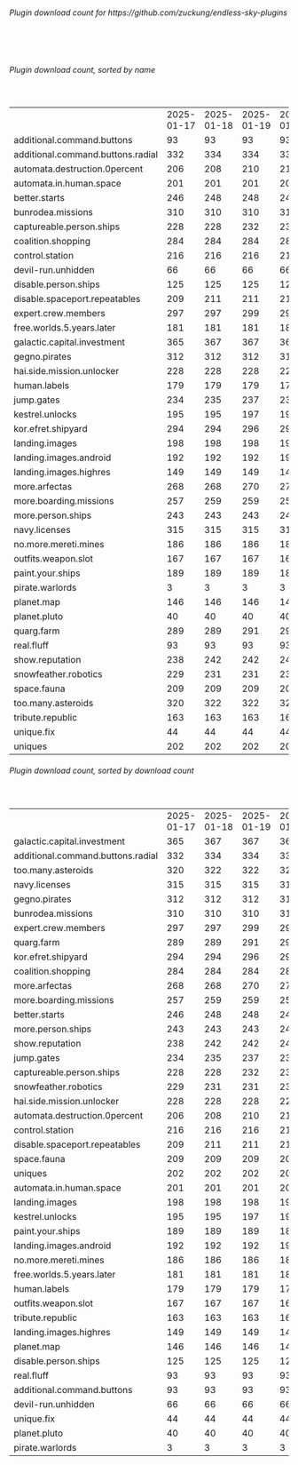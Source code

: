 <h6>Plugin download count for https://github.com/zuckung/endless-sky-plugins</h6><br>
<br>
<h6>Plugin download count, sorted by name</h6><sub><sup><br>
<table>
	<tr>
		<td></td>
		<td>2025-01-17</td>
		<td>2025-01-18</td>
		<td>2025-01-19</td>
		<td>2025-01-20</td>
		<td>2025-01-21</td>
		<td>2025-01-22</td>
		<td>2025-01-23</td>
		<td>today +</td>
	</tr>
	<tr>
		<td>additional.command.buttons</td>
		<td>93</td>
		<td>93</td>
		<td>93</td>
		<td>93</td>
		<td>93</td>
		<td>93</td>
		<td>93</td>
		<td></td>
	</tr>
	<tr>
		<td>additional.command.buttons.radial</td>
		<td>332</td>
		<td>334</td>
		<td>334</td>
		<td>334</td>
		<td>336</td>
		<td>338</td>
		<td>341</td>
		<td>+ 3</td>
	</tr>
	<tr>
		<td>automata.destruction.0percent</td>
		<td>206</td>
		<td>208</td>
		<td>210</td>
		<td>212</td>
		<td>214</td>
		<td>216</td>
		<td>218</td>
		<td>+ 2</td>
	</tr>
	<tr>
		<td>automata.in.human.space</td>
		<td>201</td>
		<td>201</td>
		<td>201</td>
		<td>201</td>
		<td>201</td>
		<td>201</td>
		<td>201</td>
		<td></td>
	</tr>
	<tr>
		<td>better.starts</td>
		<td>246</td>
		<td>248</td>
		<td>248</td>
		<td>248</td>
		<td>248</td>
		<td>250</td>
		<td>251</td>
		<td>+ 1</td>
	</tr>
	<tr>
		<td>bunrodea.missions</td>
		<td>310</td>
		<td>310</td>
		<td>310</td>
		<td>310</td>
		<td>310</td>
		<td>312</td>
		<td>312</td>
		<td></td>
	</tr>
	<tr>
		<td>captureable.person.ships</td>
		<td>228</td>
		<td>228</td>
		<td>232</td>
		<td>232</td>
		<td>232</td>
		<td>232</td>
		<td>232</td>
		<td></td>
	</tr>
	<tr>
		<td>coalition.shopping</td>
		<td>284</td>
		<td>284</td>
		<td>284</td>
		<td>284</td>
		<td>284</td>
		<td>288</td>
		<td>288</td>
		<td></td>
	</tr>
	<tr>
		<td>control.station</td>
		<td>216</td>
		<td>216</td>
		<td>216</td>
		<td>216</td>
		<td>216</td>
		<td>216</td>
		<td>216</td>
		<td></td>
	</tr>
	<tr>
		<td>devil-run.unhidden</td>
		<td>66</td>
		<td>66</td>
		<td>66</td>
		<td>66</td>
		<td>66</td>
		<td>66</td>
		<td>66</td>
		<td></td>
	</tr>
	<tr>
		<td>disable.person.ships</td>
		<td>125</td>
		<td>125</td>
		<td>125</td>
		<td>125</td>
		<td>125</td>
		<td>127</td>
		<td>127</td>
		<td></td>
	</tr>
	<tr>
		<td>disable.spaceport.repeatables</td>
		<td>209</td>
		<td>211</td>
		<td>211</td>
		<td>211</td>
		<td>211</td>
		<td>213</td>
		<td>213</td>
		<td></td>
	</tr>
	<tr>
		<td>expert.crew.members</td>
		<td>297</td>
		<td>297</td>
		<td>299</td>
		<td>299</td>
		<td>299</td>
		<td>301</td>
		<td>301</td>
		<td></td>
	</tr>
	<tr>
		<td>free.worlds.5.years.later</td>
		<td>181</td>
		<td>181</td>
		<td>181</td>
		<td>181</td>
		<td>183</td>
		<td>185</td>
		<td>185</td>
		<td></td>
	</tr>
	<tr>
		<td>galactic.capital.investment</td>
		<td>365</td>
		<td>367</td>
		<td>367</td>
		<td>367</td>
		<td>367</td>
		<td>369</td>
		<td>369</td>
		<td></td>
	</tr>
	<tr>
		<td>gegno.pirates</td>
		<td>312</td>
		<td>312</td>
		<td>312</td>
		<td>312</td>
		<td>312</td>
		<td>314</td>
		<td>316</td>
		<td>+ 2</td>
	</tr>
	<tr>
		<td>hai.side.mission.unlocker</td>
		<td>228</td>
		<td>228</td>
		<td>228</td>
		<td>228</td>
		<td>228</td>
		<td>230</td>
		<td>230</td>
		<td></td>
	</tr>
	<tr>
		<td>human.labels</td>
		<td>179</td>
		<td>179</td>
		<td>179</td>
		<td>179</td>
		<td>179</td>
		<td>179</td>
		<td>179</td>
		<td></td>
	</tr>
	<tr>
		<td>jump.gates</td>
		<td>234</td>
		<td>235</td>
		<td>237</td>
		<td>237</td>
		<td>237</td>
		<td>237</td>
		<td>237</td>
		<td></td>
	</tr>
	<tr>
		<td>kestrel.unlocks</td>
		<td>195</td>
		<td>195</td>
		<td>197</td>
		<td>197</td>
		<td>197</td>
		<td>197</td>
		<td>197</td>
		<td></td>
	</tr>
	<tr>
		<td>kor.efret.shipyard</td>
		<td>294</td>
		<td>294</td>
		<td>296</td>
		<td>296</td>
		<td>296</td>
		<td>296</td>
		<td>296</td>
		<td></td>
	</tr>
	<tr>
		<td>landing.images</td>
		<td>198</td>
		<td>198</td>
		<td>198</td>
		<td>198</td>
		<td>198</td>
		<td>198</td>
		<td>198</td>
		<td></td>
	</tr>
	<tr>
		<td>landing.images.android</td>
		<td>192</td>
		<td>192</td>
		<td>192</td>
		<td>192</td>
		<td>193</td>
		<td>193</td>
		<td>193</td>
		<td></td>
	</tr>
	<tr>
		<td>landing.images.highres</td>
		<td>149</td>
		<td>149</td>
		<td>149</td>
		<td>149</td>
		<td>149</td>
		<td>149</td>
		<td>149</td>
		<td></td>
	</tr>
	<tr>
		<td>more.arfectas</td>
		<td>268</td>
		<td>268</td>
		<td>270</td>
		<td>270</td>
		<td>272</td>
		<td>272</td>
		<td>274</td>
		<td>+ 2</td>
	</tr>
	<tr>
		<td>more.boarding.missions</td>
		<td>257</td>
		<td>259</td>
		<td>259</td>
		<td>259</td>
		<td>259</td>
		<td>261</td>
		<td>261</td>
		<td></td>
	</tr>
	<tr>
		<td>more.person.ships</td>
		<td>243</td>
		<td>243</td>
		<td>243</td>
		<td>243</td>
		<td>243</td>
		<td>245</td>
		<td>245</td>
		<td></td>
	</tr>
	<tr>
		<td>navy.licenses</td>
		<td>315</td>
		<td>315</td>
		<td>315</td>
		<td>315</td>
		<td>317</td>
		<td>319</td>
		<td>319</td>
		<td></td>
	</tr>
	<tr>
		<td>no.more.mereti.mines</td>
		<td>186</td>
		<td>186</td>
		<td>186</td>
		<td>186</td>
		<td>186</td>
		<td>186</td>
		<td>186</td>
		<td></td>
	</tr>
	<tr>
		<td>outfits.weapon.slot</td>
		<td>167</td>
		<td>167</td>
		<td>167</td>
		<td>167</td>
		<td>167</td>
		<td>169</td>
		<td>169</td>
		<td></td>
	</tr>
	<tr>
		<td>paint.your.ships</td>
		<td>189</td>
		<td>189</td>
		<td>189</td>
		<td>189</td>
		<td>189</td>
		<td>191</td>
		<td>193</td>
		<td>+ 2</td>
	</tr>
	<tr>
		<td>pirate.warlords</td>
		<td>3</td>
		<td>3</td>
		<td>3</td>
		<td>3</td>
		<td>3</td>
		<td>3</td>
		<td>3</td>
		<td></td>
	</tr>
	<tr>
		<td>planet.map</td>
		<td>146</td>
		<td>146</td>
		<td>146</td>
		<td>146</td>
		<td>146</td>
		<td>146</td>
		<td>146</td>
		<td></td>
	</tr>
	<tr>
		<td>planet.pluto</td>
		<td>40</td>
		<td>40</td>
		<td>40</td>
		<td>40</td>
		<td>40</td>
		<td>41</td>
		<td>41</td>
		<td></td>
	</tr>
	<tr>
		<td>quarg.farm</td>
		<td>289</td>
		<td>289</td>
		<td>291</td>
		<td>293</td>
		<td>293</td>
		<td>295</td>
		<td>298</td>
		<td>+ 3</td>
	</tr>
	<tr>
		<td>real.fluff</td>
		<td>93</td>
		<td>93</td>
		<td>93</td>
		<td>93</td>
		<td>93</td>
		<td>93</td>
		<td>93</td>
		<td></td>
	</tr>
	<tr>
		<td>show.reputation</td>
		<td>238</td>
		<td>242</td>
		<td>242</td>
		<td>242</td>
		<td>242</td>
		<td>242</td>
		<td>244</td>
		<td>+ 2</td>
	</tr>
	<tr>
		<td>snowfeather.robotics</td>
		<td>229</td>
		<td>231</td>
		<td>231</td>
		<td>231</td>
		<td>231</td>
		<td>231</td>
		<td>231</td>
		<td></td>
	</tr>
	<tr>
		<td>space.fauna</td>
		<td>209</td>
		<td>209</td>
		<td>209</td>
		<td>209</td>
		<td>209</td>
		<td>209</td>
		<td>209</td>
		<td></td>
	</tr>
	<tr>
		<td>too.many.asteroids</td>
		<td>320</td>
		<td>322</td>
		<td>322</td>
		<td>323</td>
		<td>323</td>
		<td>323</td>
		<td>323</td>
		<td></td>
	</tr>
	<tr>
		<td>tribute.republic</td>
		<td>163</td>
		<td>163</td>
		<td>163</td>
		<td>163</td>
		<td>163</td>
		<td>163</td>
		<td>163</td>
		<td></td>
	</tr>
	<tr>
		<td>unique.fix</td>
		<td>44</td>
		<td>44</td>
		<td>44</td>
		<td>44</td>
		<td>44</td>
		<td>44</td>
		<td>44</td>
		<td></td>
	</tr>
	<tr>
		<td>uniques</td>
		<td>202</td>
		<td>202</td>
		<td>202</td>
		<td>202</td>
		<td>202</td>
		<td>202</td>
		<td>202</td>
		<td></td>
	</tr>
</table>
</sub></sup>
<h6>Plugin download count, sorted by download count</h6><sub><sup><br>
<table>
	<tr>
		<td></td>
		<td>2025-01-17</td>
		<td>2025-01-18</td>
		<td>2025-01-19</td>
		<td>2025-01-20</td>
		<td>2025-01-21</td>
		<td>2025-01-22</td>
		<td>2025-01-23</td>
		<td>today +</td>
	</tr>
	<tr>
		<td>galactic.capital.investment</td>
		<td>365</td>
		<td>367</td>
		<td>367</td>
		<td>367</td>
		<td>367</td>
		<td>369</td>
		<td>369</td>
		<td></td>
	</tr>
	<tr>
		<td>additional.command.buttons.radial</td>
		<td>332</td>
		<td>334</td>
		<td>334</td>
		<td>334</td>
		<td>336</td>
		<td>338</td>
		<td>341</td>
		<td>+ 3</td>
	</tr>
	<tr>
		<td>too.many.asteroids</td>
		<td>320</td>
		<td>322</td>
		<td>322</td>
		<td>323</td>
		<td>323</td>
		<td>323</td>
		<td>323</td>
		<td></td>
	</tr>
	<tr>
		<td>navy.licenses</td>
		<td>315</td>
		<td>315</td>
		<td>315</td>
		<td>315</td>
		<td>317</td>
		<td>319</td>
		<td>319</td>
		<td></td>
	</tr>
	<tr>
		<td>gegno.pirates</td>
		<td>312</td>
		<td>312</td>
		<td>312</td>
		<td>312</td>
		<td>312</td>
		<td>314</td>
		<td>316</td>
		<td>+ 2</td>
	</tr>
	<tr>
		<td>bunrodea.missions</td>
		<td>310</td>
		<td>310</td>
		<td>310</td>
		<td>310</td>
		<td>310</td>
		<td>312</td>
		<td>312</td>
		<td></td>
	</tr>
	<tr>
		<td>expert.crew.members</td>
		<td>297</td>
		<td>297</td>
		<td>299</td>
		<td>299</td>
		<td>299</td>
		<td>301</td>
		<td>301</td>
		<td></td>
	</tr>
	<tr>
		<td>quarg.farm</td>
		<td>289</td>
		<td>289</td>
		<td>291</td>
		<td>293</td>
		<td>293</td>
		<td>295</td>
		<td>298</td>
		<td>+ 3</td>
	</tr>
	<tr>
		<td>kor.efret.shipyard</td>
		<td>294</td>
		<td>294</td>
		<td>296</td>
		<td>296</td>
		<td>296</td>
		<td>296</td>
		<td>296</td>
		<td></td>
	</tr>
	<tr>
		<td>coalition.shopping</td>
		<td>284</td>
		<td>284</td>
		<td>284</td>
		<td>284</td>
		<td>284</td>
		<td>288</td>
		<td>288</td>
		<td></td>
	</tr>
	<tr>
		<td>more.arfectas</td>
		<td>268</td>
		<td>268</td>
		<td>270</td>
		<td>270</td>
		<td>272</td>
		<td>272</td>
		<td>274</td>
		<td>+ 2</td>
	</tr>
	<tr>
		<td>more.boarding.missions</td>
		<td>257</td>
		<td>259</td>
		<td>259</td>
		<td>259</td>
		<td>259</td>
		<td>261</td>
		<td>261</td>
		<td></td>
	</tr>
	<tr>
		<td>better.starts</td>
		<td>246</td>
		<td>248</td>
		<td>248</td>
		<td>248</td>
		<td>248</td>
		<td>250</td>
		<td>251</td>
		<td>+ 1</td>
	</tr>
	<tr>
		<td>more.person.ships</td>
		<td>243</td>
		<td>243</td>
		<td>243</td>
		<td>243</td>
		<td>243</td>
		<td>245</td>
		<td>245</td>
		<td></td>
	</tr>
	<tr>
		<td>show.reputation</td>
		<td>238</td>
		<td>242</td>
		<td>242</td>
		<td>242</td>
		<td>242</td>
		<td>242</td>
		<td>244</td>
		<td>+ 2</td>
	</tr>
	<tr>
		<td>jump.gates</td>
		<td>234</td>
		<td>235</td>
		<td>237</td>
		<td>237</td>
		<td>237</td>
		<td>237</td>
		<td>237</td>
		<td></td>
	</tr>
	<tr>
		<td>captureable.person.ships</td>
		<td>228</td>
		<td>228</td>
		<td>232</td>
		<td>232</td>
		<td>232</td>
		<td>232</td>
		<td>232</td>
		<td></td>
	</tr>
	<tr>
		<td>snowfeather.robotics</td>
		<td>229</td>
		<td>231</td>
		<td>231</td>
		<td>231</td>
		<td>231</td>
		<td>231</td>
		<td>231</td>
		<td></td>
	</tr>
	<tr>
		<td>hai.side.mission.unlocker</td>
		<td>228</td>
		<td>228</td>
		<td>228</td>
		<td>228</td>
		<td>228</td>
		<td>230</td>
		<td>230</td>
		<td></td>
	</tr>
	<tr>
		<td>automata.destruction.0percent</td>
		<td>206</td>
		<td>208</td>
		<td>210</td>
		<td>212</td>
		<td>214</td>
		<td>216</td>
		<td>218</td>
		<td>+ 2</td>
	</tr>
	<tr>
		<td>control.station</td>
		<td>216</td>
		<td>216</td>
		<td>216</td>
		<td>216</td>
		<td>216</td>
		<td>216</td>
		<td>216</td>
		<td></td>
	</tr>
	<tr>
		<td>disable.spaceport.repeatables</td>
		<td>209</td>
		<td>211</td>
		<td>211</td>
		<td>211</td>
		<td>211</td>
		<td>213</td>
		<td>213</td>
		<td></td>
	</tr>
	<tr>
		<td>space.fauna</td>
		<td>209</td>
		<td>209</td>
		<td>209</td>
		<td>209</td>
		<td>209</td>
		<td>209</td>
		<td>209</td>
		<td></td>
	</tr>
	<tr>
		<td>uniques</td>
		<td>202</td>
		<td>202</td>
		<td>202</td>
		<td>202</td>
		<td>202</td>
		<td>202</td>
		<td>202</td>
		<td></td>
	</tr>
	<tr>
		<td>automata.in.human.space</td>
		<td>201</td>
		<td>201</td>
		<td>201</td>
		<td>201</td>
		<td>201</td>
		<td>201</td>
		<td>201</td>
		<td></td>
	</tr>
	<tr>
		<td>landing.images</td>
		<td>198</td>
		<td>198</td>
		<td>198</td>
		<td>198</td>
		<td>198</td>
		<td>198</td>
		<td>198</td>
		<td></td>
	</tr>
	<tr>
		<td>kestrel.unlocks</td>
		<td>195</td>
		<td>195</td>
		<td>197</td>
		<td>197</td>
		<td>197</td>
		<td>197</td>
		<td>197</td>
		<td></td>
	</tr>
	<tr>
		<td>paint.your.ships</td>
		<td>189</td>
		<td>189</td>
		<td>189</td>
		<td>189</td>
		<td>189</td>
		<td>191</td>
		<td>193</td>
		<td>+ 2</td>
	</tr>
	<tr>
		<td>landing.images.android</td>
		<td>192</td>
		<td>192</td>
		<td>192</td>
		<td>192</td>
		<td>193</td>
		<td>193</td>
		<td>193</td>
		<td></td>
	</tr>
	<tr>
		<td>no.more.mereti.mines</td>
		<td>186</td>
		<td>186</td>
		<td>186</td>
		<td>186</td>
		<td>186</td>
		<td>186</td>
		<td>186</td>
		<td></td>
	</tr>
	<tr>
		<td>free.worlds.5.years.later</td>
		<td>181</td>
		<td>181</td>
		<td>181</td>
		<td>181</td>
		<td>183</td>
		<td>185</td>
		<td>185</td>
		<td></td>
	</tr>
	<tr>
		<td>human.labels</td>
		<td>179</td>
		<td>179</td>
		<td>179</td>
		<td>179</td>
		<td>179</td>
		<td>179</td>
		<td>179</td>
		<td></td>
	</tr>
	<tr>
		<td>outfits.weapon.slot</td>
		<td>167</td>
		<td>167</td>
		<td>167</td>
		<td>167</td>
		<td>167</td>
		<td>169</td>
		<td>169</td>
		<td></td>
	</tr>
	<tr>
		<td>tribute.republic</td>
		<td>163</td>
		<td>163</td>
		<td>163</td>
		<td>163</td>
		<td>163</td>
		<td>163</td>
		<td>163</td>
		<td></td>
	</tr>
	<tr>
		<td>landing.images.highres</td>
		<td>149</td>
		<td>149</td>
		<td>149</td>
		<td>149</td>
		<td>149</td>
		<td>149</td>
		<td>149</td>
		<td></td>
	</tr>
	<tr>
		<td>planet.map</td>
		<td>146</td>
		<td>146</td>
		<td>146</td>
		<td>146</td>
		<td>146</td>
		<td>146</td>
		<td>146</td>
		<td></td>
	</tr>
	<tr>
		<td>disable.person.ships</td>
		<td>125</td>
		<td>125</td>
		<td>125</td>
		<td>125</td>
		<td>125</td>
		<td>127</td>
		<td>127</td>
		<td></td>
	</tr>
	<tr>
		<td>real.fluff</td>
		<td>93</td>
		<td>93</td>
		<td>93</td>
		<td>93</td>
		<td>93</td>
		<td>93</td>
		<td>93</td>
		<td></td>
	</tr>
	<tr>
		<td>additional.command.buttons</td>
		<td>93</td>
		<td>93</td>
		<td>93</td>
		<td>93</td>
		<td>93</td>
		<td>93</td>
		<td>93</td>
		<td></td>
	</tr>
	<tr>
		<td>devil-run.unhidden</td>
		<td>66</td>
		<td>66</td>
		<td>66</td>
		<td>66</td>
		<td>66</td>
		<td>66</td>
		<td>66</td>
		<td></td>
	</tr>
	<tr>
		<td>unique.fix</td>
		<td>44</td>
		<td>44</td>
		<td>44</td>
		<td>44</td>
		<td>44</td>
		<td>44</td>
		<td>44</td>
		<td></td>
	</tr>
	<tr>
		<td>planet.pluto</td>
		<td>40</td>
		<td>40</td>
		<td>40</td>
		<td>40</td>
		<td>40</td>
		<td>41</td>
		<td>41</td>
		<td></td>
	</tr>
	<tr>
		<td>pirate.warlords</td>
		<td>3</td>
		<td>3</td>
		<td>3</td>
		<td>3</td>
		<td>3</td>
		<td>3</td>
		<td>3</td>
		<td></td>
	</tr>
</table>
</sub></sup>
